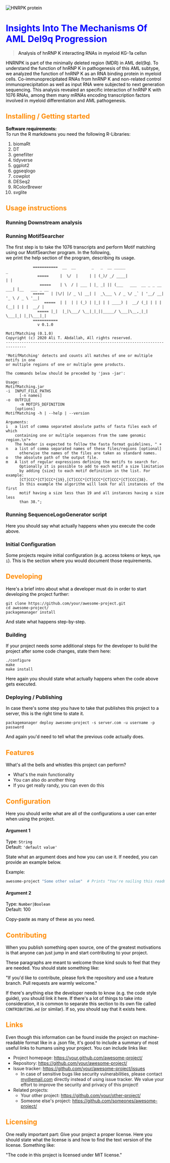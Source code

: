 ![HNRPK protein](Images/Motif_HNRPK.png)

# Insights Into The Mechanisms Of AML Del9q Progression
> Analysis of hnRNP K interacting RNAs in myeloid KG-1a cellsn

HNRNPK is part of the minimally deleted region (MDR) in AML del(9q). To understand the function of hnRNP K in pathogenesis of this AML subtype, we analyzed the function of hnRNP K as an RNA binding protein in myeloid cells. Co-immunoprecipitated RNAs from hnRNP K and non-related control immunoprecipitation as well as input RNA were subjected to next generation sequencing. This analysis revealed an specific interaction of hnRNP K with 1076 RNAs, among them many mRNAs encoding transcription factors involved in myeloid differentiation and AML pathogenesis.

<style>
H1{color:Blue !important;}
H2{color:DarkOrange !important;}
p{color:Black !important;}
</style>
## Installing / Getting started

**Software requirements:**</BR>
To run the R markdowns you need the following R-Libraries:</BR>
1. biomaRt
2. DT
3. genefilter
4. tidyverse
5. ggplot2
6. ggseqlogo
7. cowplot
8. DESeq2
9. RColorBrewer
10. svglite

## Usage instructions
### Running Downstream analysis

### Running MotifSearcher
The first step is to take the 1076 transcripts and perform Motif matching using our MotifSearcher program. In the following,</BR>
we print the help section of the program, describing its usage.

```shell
            ===========  __  __       _   _  __ _____                     _               
              =====  	|  \/  |     | | (_)/ _/ ____|                   | |              
               =====	| \  / | ___ | |_ _| || (___   ___  __ _ _ __ ___| |__   ___ _ __ 
 	        =====	| |\/| |/ _ \| __| |  _\___ \ / _ \/ _` | '__/ __| '_ \ / _ \ '__|
                 =====	| |  | | (_) | |_| | | ____) |  __/ (_| | | | (__| | | |  __/ |   
 	          ===== |_|  |_|\___/ \__|_|_||_____/ \___|\__,_|_|  \___|_| |_|\___|_|   
            ===========
              v 0.1.0

MotifMatching (0.1.0) 
Copyright (c) 2020 Ali T. Abdallah, All rights reserved.
-------------------------------------------------------------------------------

'MotifMatching' detects and counts all matches of one or multiple motifs in one
or multiple regions of one or multiple gene products.

The commands below should be preceded by 'java -jar':

Usage:
MotifMatching.jar
-i  INPUT_FILE_PATHS
	  [-n names]
-o  OUTFILE
	  -m MOTIFS_DEFINITION
    [options]
MotifMatching -h | --help | --version

Arguments:
i   a list of comma separated absolute paths of fasta files each of which
    containing one or multiple sequences from the same genomic region.\n"+
    The header is expected to follow the fasta format guidelines, " + 
n   a list of comma separated names of these files/regions [optional]
	  otherwise the names of the files are taken as standard names.
o   the absolute path of the output file.
m   A list of regular expressions defining the motifs to search for.
	  Optionally it is possible to add to each motif a size limitation
	  by adding {size} to each motif definition in the list. For example:
	  [CT]CCC*[CT]CCC*{19},[CT]CCC*[CT]CCC*[CT]CCC*[CT]CCC{38}.
	  In this example the algorithm will look for all instances of the first
	  motif having a size less than 19 and all instances having a size less
	  than 38.";
```
### Running SequenceLogoGenerator script


Here you should say what actually happens when you execute the code above.

### Initial Configuration

Some projects require initial configuration (e.g. access tokens or keys, `npm i`).
This is the section where you would document those requirements.

## Developing

Here's a brief intro about what a developer must do in order to start developing
the project further:

```shell
git clone https://github.com/your/awesome-project.git
cd awesome-project/
packagemanager install
```

And state what happens step-by-step.

### Building

If your project needs some additional steps for the developer to build the
project after some code changes, state them here:

```shell
./configure
make
make install
```

Here again you should state what actually happens when the code above gets
executed.

### Deploying / Publishing

In case there's some step you have to take that publishes this project to a
server, this is the right time to state it.

```shell
packagemanager deploy awesome-project -s server.com -u username -p password
```

And again you'd need to tell what the previous code actually does.

## Features

What's all the bells and whistles this project can perform?
* What's the main functionality
* You can also do another thing
* If you get really randy, you can even do this

## Configuration

Here you should write what are all of the configurations a user can enter when
using the project.

#### Argument 1
Type: `String`  
Default: `'default value'`

State what an argument does and how you can use it. If needed, you can provide
an example below.

Example:
```bash
awesome-project "Some other value"  # Prints "You're nailing this readme!"
```

#### Argument 2
Type: `Number|Boolean`  
Default: 100

Copy-paste as many of these as you need.

## Contributing

When you publish something open source, one of the greatest motivations is that
anyone can just jump in and start contributing to your project.

These paragraphs are meant to welcome those kind souls to feel that they are
needed. You should state something like:

"If you'd like to contribute, please fork the repository and use a feature
branch. Pull requests are warmly welcome."

If there's anything else the developer needs to know (e.g. the code style
guide), you should link it here. If there's a lot of things to take into
consideration, it is common to separate this section to its own file called
`CONTRIBUTING.md` (or similar). If so, you should say that it exists here.

## Links

Even though this information can be found inside the project on machine-readable
format like in a .json file, it's good to include a summary of most useful
links to humans using your project. You can include links like:

- Project homepage: https://your.github.com/awesome-project/
- Repository: https://github.com/your/awesome-project/
- Issue tracker: https://github.com/your/awesome-project/issues
  - In case of sensitive bugs like security vulnerabilities, please contact
my@email.com directly instead of using issue tracker. We value your effort
to improve the security and privacy of this project!
- Related projects:
  - Your other project: https://github.com/your/other-project/
  - Someone else's project: https://github.com/someones/awesome-project/


## Licensing

One really important part: Give your project a proper license. Here you should
state what the license is and how to find the text version of the license.
Something like:

"The code in this project is licensed under MIT license."
